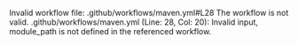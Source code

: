 Invalid workflow file: .github/workflows/maven.yml#L28
The workflow is not valid. .github/workflows/maven.yml (Line: 28, Col: 20): Invalid input, module_path is not defined in the referenced workflow.
